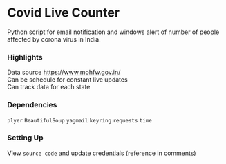 # Covid Live Counter
Python script for email notification and windows alert of number of people affected by corona virus in India.
### Highlights
Data source https://www.mohfw.gov.in/  
Can be schedule for constant live updates  
Can track data for each state  



### Dependencies
`plyer`  `BeautifulSoup` `yagmail` `keyring` `requests`  `time`  

### Setting Up
View `source code` and update credentials  (reference in comments)
